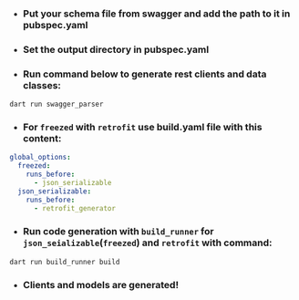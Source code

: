 - ### Put your schema file from swagger and add the path to it in pubspec.yaml
- ### Set the output directory in pubspec.yaml
- ### Run command below to generate rest clients and data classes:
```shell
dart run swagger_parser
```
- ### For `freezed` with `retrofit` use build.yaml file with this content:
```yaml
global_options:
  freezed:
    runs_before:
      - json_serializable
  json_serializable:
    runs_before:
      - retrofit_generator

```
- ### Run code generation with `build_runner` for `json_seializable`(`freezed`) and `retrofit` with command:
```shell
dart run build_runner build
```
- ### Clients and models are generated!
